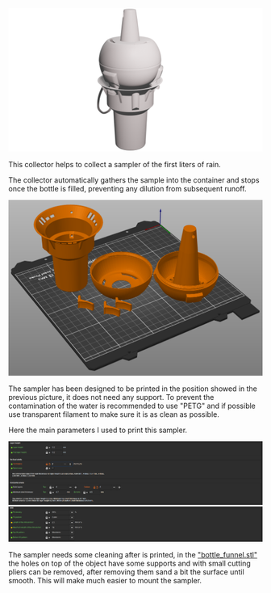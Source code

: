 ![](render_sampler.png)

This collector helps to collect a sampler of the first liters of rain.

The collector automatically gathers the sample into the container and stops once the bottle is filled, preventing any dilution from subsequent runoff.

![](Slicer_position.png)

The sampler has been designed to be printed in the position showed in the previous picture, it does not need any support. To prevent the contamination of the water is recommended to use "PETG" and if possible use transparent filament to make sure it is as clean as possible.

Here the main parameters I used to print this sampler.

![](Slicer_parameters.png)
![](Slicer_infill.png)

The sampler needs some cleaning after is printed, in the ["bottle_funnel.stl"](https://github.com/fablabbcn/smartcitizen-instruments/blob/main/Water%20Sampler/components/bottlle_funnel.stl) the holes on top of the object have some supports and with small cutting pliers can be removed, after removing them sand a bit the surface until smooth. This will make much easier to mount the sampler. 

